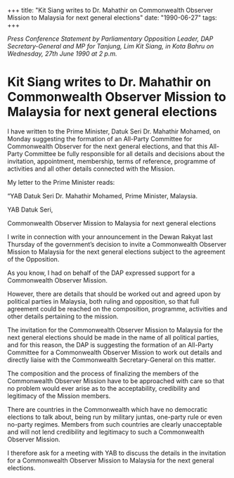 +++ 
title: "Kit Siang writes to Dr. Mahathir on Commonwealth Observer Mission to Malaysia for next general elections"
date: "1990-06-27"
tags:
+++

_Press Conference Statement by Parliamentary Opposition Leader, DAP Secretary-General and MP for Tanjung, Lim Kit Siang, in Kota Bahru on Wednesday, 27th June 1990 at 2 p.m._

# Kit Siang writes to Dr. Mahathir on Commonwealth Observer Mission to Malaysia for next general elections

I have written to the Prime Minister, Datuk Seri Dr. Mahathir Mohamed, on Monday suggesting the formation of an All-Party Committee for Commonwealth Observer for the next general elections, and that this All-Party Committee be fully responsible for all details and decisions about the invitation, appointment, membership, terms of reference, programme of activities and all other details connected with the Mission.</u>

My letter to the Prime Minister reads:

“YAB Datuk Seri Dr. Mahathir Mohamed, 
Prime Minister, 
Malaysia.

YAB Datuk Seri,

Commonwealth Observer Mission to Malaysia for next general elections

I write in connection with your announcement in the Dewan Rakyat last Thursday of the government’s decision to invite a Commonwealth Observer Mission to Malaysia for the next general elections subject to the agreement of the Opposition.

As you know, I had on behalf of the DAP expressed support for a Commonwealth Observer Mission.

However, there are details that should be worked out and agreed upon by political parties in Malaysia, both ruling and opposition, so that full agreement could be reached on the composition, programme, activities and other details pertaining to the mission.

The invitation for the Commonwealth Observer Mission to Malaysia for the next general elections should be made in the name of all political parties, and for this reason, the DAP is suggesting the formation of an All-Party Committee for a  Commonwealth Observer Mission to work out details and directly liaise with the Commonwealth Secretary-General on this matter.

The composition and the process of finalizing the members of the Commonwealth Observer Mission have to be approached with care so that no problem would ever arise as to the acceptability, credibility and legitimacy of the Mission members.

There are countries in the Commonwealth which have no democratic elections to talk about, being run by military juntas, one-party rule or even no-party regimes. Members from such countries are clearly unacceptable and will not lend credibility and legitimacy to such a Commonwealth Observer Mission.

I therefore ask for a meeting with YAB to discuss the details in the invitation for a Commonwealth Observer Mission to Malaysia for the next general elections.
 
